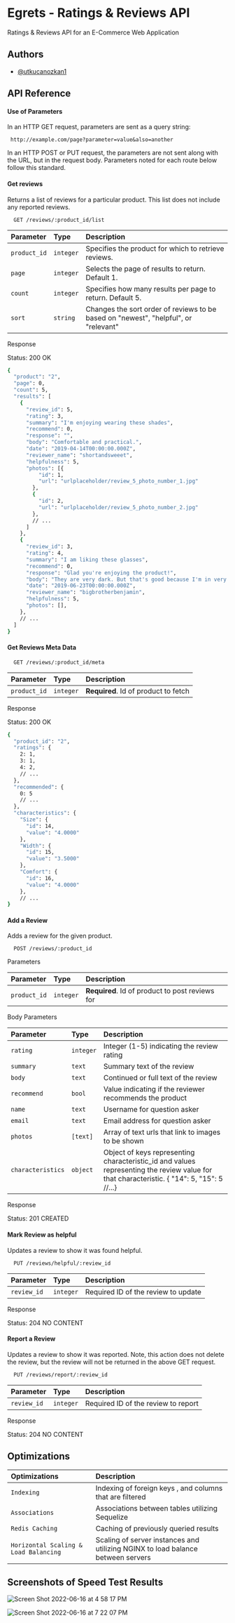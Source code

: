 
# Egrets - Ratings & Reviews API

Ratings & Reviews API for an E-Commerce Web Application


## Authors

- [@utkucanozkan1](https://www.github.com/utkucanozkan1)


## API Reference
#### Use of Parameters
In an HTTP GET request, parameters are sent as a query string:

```http
 http://example.com/page?parameter=value&also=another
```
In an HTTP POST or PUT request, the parameters are not sent along with the URL, but in the request body. Parameters noted for each route below follow this standard.
#### Get reviews

Returns a list of reviews for a particular product. This list does not include any reported reviews.
```http
  GET /reviews/:product_id/list
```

| Parameter | Type     | Description                |
| :-------- | :------- | :------------------------- |
| `product_id` | `integer` | Specifies the product for which to retrieve reviews. |
| `page` | `integer` | Selects the page of results to return. Default 1. |
| `count` | `integer` | Specifies how many results per page to return. Default 5. |
| `sort` | `string` | Changes the sort order of reviews to be based on "newest", "helpful", or "relevant" |

Response

Status: 200 OK

```bash
{
  "product": "2",
  "page": 0,
  "count": 5,
  "results": [
    {
      "review_id": 5,
      "rating": 3,
      "summary": "I'm enjoying wearing these shades",
      "recommend": 0,
      "response": "",
      "body": "Comfortable and practical.",
      "date": "2019-04-14T00:00:00.000Z",
      "reviewer_name": "shortandsweeet",
      "helpfulness": 5,
      "photos": [{
          "id": 1,
          "url": "urlplaceholder/review_5_photo_number_1.jpg"
        },
        {
          "id": 2,
          "url": "urlplaceholder/review_5_photo_number_2.jpg"
        },
        // ...
      ]
    },
    {
      "review_id": 3,
      "rating": 4,
      "summary": "I am liking these glasses",
      "recommend": 0,
      "response": "Glad you're enjoying the product!",
      "body": "They are very dark. But that's good because I'm in very sunny spots",
      "date": "2019-06-23T00:00:00.000Z",
      "reviewer_name": "bigbrotherbenjamin",
      "helpfulness": 5,
      "photos": [],
    },
    // ...
  ]
}
```
#### Get Reviews Meta Data

```http
  GET /reviews/:product_id/meta
```

| Parameter | Type     | Description                       |
| :-------- | :------- | :-------------------------------- |
| `product_id`      | `integer` | **Required**. Id of product to fetch |


Response

Status: 200 OK

```bash
{
  "product_id": "2",
  "ratings": {
    2: 1,
    3: 1,
    4: 2,
    // ...
  },
  "recommended": {
    0: 5
    // ...
  },
  "characteristics": {
    "Size": {
      "id": 14,
      "value": "4.0000"
    },
    "Width": {
      "id": 15,
      "value": "3.5000"
    },
    "Comfort": {
      "id": 16,
      "value": "4.0000"
    },
    // ...
}
```

#### Add a Review

Adds a review for the given product.

```http
  POST /reviews/:product_id
```
Parameters

| Parameter | Type     | Description                       |
| :-------- | :------- | :-------------------------------- |
| `product_id`      | `integer` | **Required**. Id of product to post reviews for |

Body Parameters

 Parameter | Type     | Description                       |
| :-------- | :------- | :-------------------------------- |
| `rating`      | `integer` | 	Integer (1-5) indicating the review rating |
| `summary`      | `text` | Summary text of the review |
| `body`      | `text` | Continued or full text of the review |
| `recommend`      | `bool` | Value indicating if the reviewer recommends the product |
| `name`      | `text` | 	Username for question asker |
| `email`      | `text` | Email address for question asker|
| `photos`      | `[text]` | Array of text urls that link to images to be shown |
| `characteristics`      | `object` | Object of keys representing characteristic_id and values representing the review value for that characteristic. { "14": 5, "15": 5 //...} |

Response

Status: 201 CREATED


#### Mark Review as helpful
Updates a review to show it was found helpful.

```http
  PUT /reviews/helpful/:review_id
```

| Parameter | Type     | Description                |
| :-------- | :------- | :------------------------- |
| `review_id` | `integer` | 	Required ID of the review to update|

Response

Status: 204 NO CONTENT

#### Report a Review 

Updates a review to show it was reported. Note, this action does not delete the review, but the review will not be returned in the above GET request.

```http
  PUT /reviews/report/:review_id
```

| Parameter | Type     | Description                |
| :-------- | :------- | :------------------------- |
| `review_id` | `integer` | 	Required ID of the review to report|

Response

Status: 204 NO CONTENT
## Optimizations

| Optimizations | Description|
| :-------- |  :------------------------- |
| `Indexing` |  Indexing of foreign keys , and columns that are filtered|
| `Associations` |  Associations between tables utilizing Sequelize|
| `Redis Caching` |  Caching of previously queried results|
| `Horizontal Scaling & Load Balancing` |  Scaling of server instances and utilizing NGINX to load balance between servers |

## Screenshots of Speed Test Results

![Screen Shot 2022-06-16 at 4 58 17 PM](https://user-images.githubusercontent.com/98296753/174851752-1d611450-4308-4a30-b511-34f9925cf73d.jpg)

![Screen Shot 2022-06-16 at 7 22 07 PM](https://user-images.githubusercontent.com/98296753/174851813-51ebacc5-04b6-4994-bc93-e9ec18d59304.jpg)
